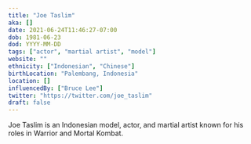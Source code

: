 ```yaml
---
title: "Joe Taslim"
aka: []
date: 2021-06-24T11:46:27-07:00
dob: 1981-06-23
dod: YYYY-MM-DD
tags: ["actor", "martial artist", "model"]
website: ""
ethnicity: ["Indonesian", "Chinese"]
birthLocation: "Palembang, Indonesia"
location: []
influencedBy: ["Bruce Lee"]
twitter: "https://twitter.com/joe_taslim"
draft: false
---
```


Joe Taslim is an Indonesian model, actor, and martial artist known for his roles
in Warrior and Mortal Kombat.
